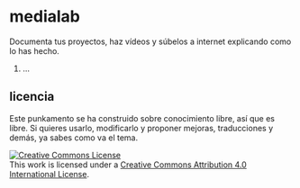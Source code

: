 # medialab

Documenta tus proyectos, haz vídeos y súbelos a internet explicando como lo has hecho.

1. ...

## licencia

Este punkamento se ha construido sobre conocimiento libre, así que es libre. Si quieres usarlo, modificarlo y proponer mejoras, traducciones y demás, ya sabes como va el tema.

<a rel="license" href="http://creativecommons.org/licenses/by/4.0/"><img alt="Creative Commons License" style="border-width:0" src="https://i.creativecommons.org/l/by/4.0/88x31.png" /></a><br />This work is licensed under a <a rel="license" href="http://creativecommons.org/licenses/by/4.0/">Creative Commons Attribution 4.0 International License</a>.
